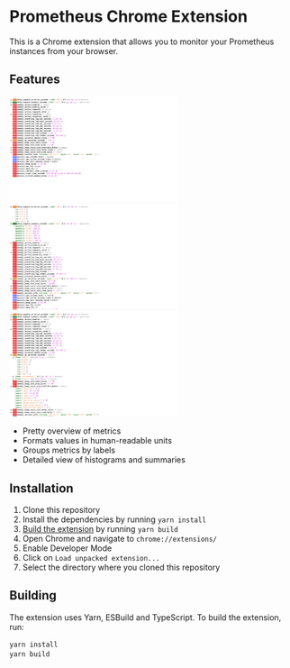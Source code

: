 Prometheus Chrome Extension
===========================

This is a Chrome extension that allows you to monitor your Prometheus instances from your browser.


## Features

<div class="center">
<img alt="Pretty overview of metrics" src="./screenshots/screenshot-01.png" width="300">
<img alt="Detailed view of histograms and summaries" src="./screenshots/screenshot-02.png" width="300">
<img alt="Grouping by labels" src="./screenshots/screenshot-03.png" width="300">
</div>

- Pretty overview of metrics
- Formats values in human-readable units
- Groups metrics by labels
- Detailed view of histograms and summaries


## Installation

1. Clone this repository
2. Install the dependencies by running `yarn install`
3. [Build the extension](#building) by running `yarn build`
4. Open Chrome and navigate to `chrome://extensions/`
5. Enable Developer Mode
6. Click on `Load unpacked extension...`
7. Select the directory where you cloned this repository


## Building

The extension uses Yarn, ESBuild and TypeScript.
To build the extension, run:

```sh
yarn install
yarn build
```

